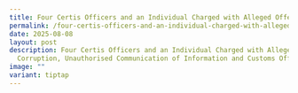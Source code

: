 ```yaml
---
title: Four Certis Officers and an Individual Charged with Alleged Offences
permalink: /four-certis-officers-and-an-individual-charged-with-alleged-offences/
date: 2025-08-08
layout: post
description: Four Certis Officers and an Individual Charged with Alleged
  Corruption, Unauthorised Communication of Information and Customs Offences
image: ""
variant: tiptap
---
```

